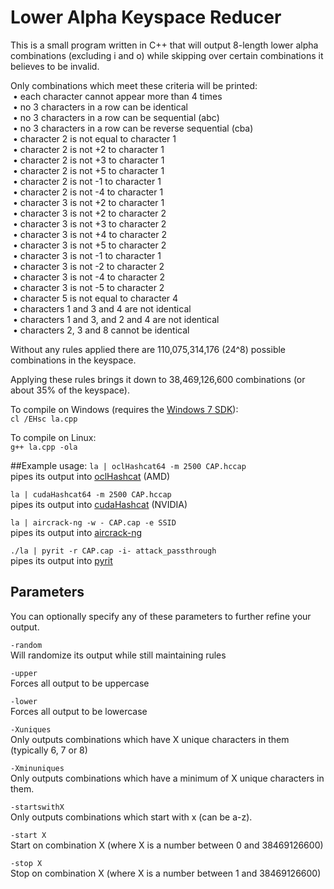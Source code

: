 # Lower Alpha Keyspace Reducer
This is a small program written in C++ that will output 8-length lower alpha combinations (excluding i and o) while 
skipping over certain combinations it believes to be invalid.

Only combinations which meet these criteria will be printed:<br>
&nbsp;&bull; each character cannot appear more than 4 times<br>
&nbsp;&bull; no 3 characters in a row can be identical<br>
&nbsp;&bull; no 3 characters in a row can be sequential (abc)<br>
&nbsp;&bull; no 3 characters in a row can be reverse sequential (cba)<br>
&nbsp;&bull; character 2 is not equal to character 1<br>
&nbsp;&bull; character 2 is not +2 to character 1<br>
&nbsp;&bull; character 2 is not +3 to character 1<br>
&nbsp;&bull; character 2 is not +5 to character 1<br>
&nbsp;&bull; character 2 is not -1 to character 1<br>
&nbsp;&bull; character 2 is not -4 to character 1<br>
&nbsp;&bull; character 3 is not +2 to character 1<br>
&nbsp;&bull; character 3 is not +2 to character 2<br>
&nbsp;&bull; character 3 is not +3 to character 2<br>
&nbsp;&bull; character 3 is not +4 to character 2<br>
&nbsp;&bull; character 3 is not +5 to character 2<br>
&nbsp;&bull; character 3 is not -1 to character 1<br>
&nbsp;&bull; character 3 is not -2 to character 2<br>
&nbsp;&bull; character 3 is not -4 to character 2<br>
&nbsp;&bull; character 3 is not -5 to character 2<br>
&nbsp;&bull; character 5 is not equal to character 4<br>
&nbsp;&bull; characters 1 and 3 and 4 are not identical<br>
&nbsp;&bull; characters 1 and 3, and 2 and 4 are not identical<br>
&nbsp;&bull; characters 2, 3 and 8 cannot be identical<br>

Without any rules applied there are 110,075,314,176 (24^8) possible combinations in the keyspace.

Applying these rules brings it down to 38,469,126,600 combinations (or about 35% of the keyspace).

To compile on Windows (requires the <a href="http://www.microsoft.com/en-us/download/details.aspx?id=8279">Windows 7 SDK</a>):<br>
`cl /EHsc la.cpp`

To compile on Linux:<br>
`g++ la.cpp -ola`

##Example usage:
`la | oclHashcat64 -m 2500 CAP.hccap`<br>
pipes its output into <a href="http://hashcat.net/oclhashcat/">oclHashcat</a> (AMD)

`la | cudaHashcat64 -m 2500 CAP.hccap`<br>
pipes its output into <a href="http://hashcat.net/oclhashcat/">cudaHashcat</a> (NVIDIA)

`la | aircrack-ng -w - CAP.cap -e SSID`<br>
pipes its output into <a href="http://www.aircrack-ng.org/">aircrack-ng</a>

`./la | pyrit -r CAP.cap -i- attack_passthrough`<br>
pipes its output into <a href="https://code.google.com/p/pyrit/">pyrit</a>

## Parameters
You can optionally specify any of these parameters to further refine your output.

`-random`<br>
Will randomize its output while still maintaining rules<br>

`-upper`<br>
Forces all output to be uppercase<br>

`-lower`<br>
Forces all output to be lowercase<br>

`-Xuniques`<br>
Only outputs combinations which have X unique characters in them (typically 6, 7 or 8)<br>

`-Xminuniques`<br>
Only outputs combinations which have a minimum of X unique characters in them.<br>

`-startswithX`<br>
Only outputs combinations which start with x (can be a-z).<br>

`-start X`<br>
Start on combination X (where X is a number between 0 and 38469126600)<br>

`-stop X`<br>
Stop on combination X (where X is a number between 1 and 38469126600)<br>
